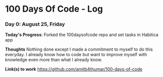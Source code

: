# 100 Days Of Code - Log

### Day 0: August 25, Friday

**Today's Progress**: Forked the 100daysofcode repo and set tasks in Habitica app

**Thoughts** Nothing done except I made a commitment to myself to do this everyday. I already know how to code but want to improve myself with knowledge even more than what I already know.

**Link(s) to work**
https://github.com/amitb4thumar/100-days-of-code